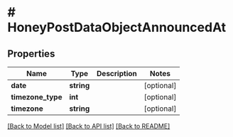 # # HoneyPostDataObjectAnnouncedAt

## Properties

Name | Type | Description | Notes
------------ | ------------- | ------------- | -------------
**date** | **string** |  | [optional]
**timezone_type** | **int** |  | [optional]
**timezone** | **string** |  | [optional]

[[Back to Model list]](../../README.md#models) [[Back to API list]](../../README.md#endpoints) [[Back to README]](../../README.md)
